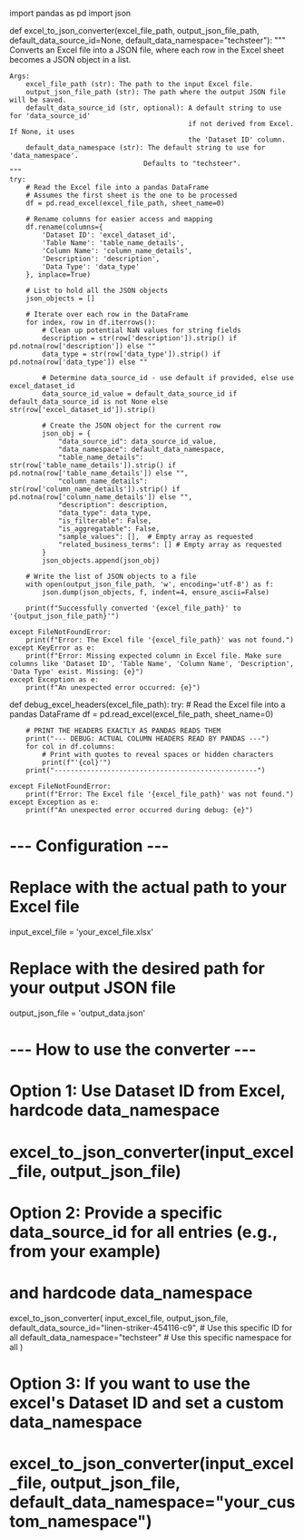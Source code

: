 import pandas as pd
import json

def excel_to_json_converter(excel_file_path, output_json_file_path, default_data_source_id=None, default_data_namespace="techsteer"):
    """
    Converts an Excel file into a JSON file, where each row in the Excel
    sheet becomes a JSON object in a list.

    Args:
        excel_file_path (str): The path to the input Excel file.
        output_json_file_path (str): The path where the output JSON file will be saved.
        default_data_source_id (str, optional): A default string to use for 'data_source_id'
                                                if not derived from Excel. If None, it uses
                                                the 'Dataset ID' column.
        default_data_namespace (str): The default string to use for 'data_namespace'.
                                     Defaults to "techsteer".
    """
    try:
        # Read the Excel file into a pandas DataFrame
        # Assumes the first sheet is the one to be processed
        df = pd.read_excel(excel_file_path, sheet_name=0)

        # Rename columns for easier access and mapping
        df.rename(columns={
            'Dataset ID': 'excel_dataset_id',
            'Table Name': 'table_name_details',
            'Column Name': 'column_name_details',
            'Description': 'description',
            'Data Type': 'data_type'
        }, inplace=True)

        # List to hold all the JSON objects
        json_objects = []

        # Iterate over each row in the DataFrame
        for index, row in df.iterrows():
            # Clean up potential NaN values for string fields
            description = str(row['description']).strip() if pd.notna(row['description']) else ""
            data_type = str(row['data_type']).strip() if pd.notna(row['data_type']) else ""

            # Determine data_source_id - use default if provided, else use excel_dataset_id
            data_source_id_value = default_data_source_id if default_data_source_id is not None else str(row['excel_dataset_id']).strip()

            # Create the JSON object for the current row
            json_obj = {
                "data_source_id": data_source_id_value,
                "data_namespace": default_data_namespace,
                "table_name_details": str(row['table_name_details']).strip() if pd.notna(row['table_name_details']) else "",
                "column_name_details": str(row['column_name_details']).strip() if pd.notna(row['column_name_details']) else "",
                "description": description,
                "data_type": data_type,
                "is_filterable": False,
                "is_aggregatable": False,
                "sample_values": [],  # Empty array as requested
                "related_business_terms": [] # Empty array as requested
            }
            json_objects.append(json_obj)

        # Write the list of JSON objects to a file
        with open(output_json_file_path, 'w', encoding='utf-8') as f:
            json.dump(json_objects, f, indent=4, ensure_ascii=False)

        print(f"Successfully converted '{excel_file_path}' to '{output_json_file_path}'")

    except FileNotFoundError:
        print(f"Error: The Excel file '{excel_file_path}' was not found.")
    except KeyError as e:
        print(f"Error: Missing expected column in Excel file. Make sure columns like 'Dataset ID', 'Table Name', 'Column Name', 'Description', 'Data Type' exist. Missing: {e}")
    except Exception as e:
        print(f"An unexpected error occurred: {e}")

def debug_excel_headers(excel_file_path):
    try:
        # Read the Excel file into a pandas DataFrame
        df = pd.read_excel(excel_file_path, sheet_name=0)

        # PRINT THE HEADERS EXACTLY AS PANDAS READS THEM
        print("--- DEBUG: ACTUAL COLUMN HEADERS READ BY PANDAS ---")
        for col in df.columns:
            # Print with quotes to reveal spaces or hidden characters
            print(f"'{col}'")
        print("--------------------------------------------------")

    except FileNotFoundError:
        print(f"Error: The Excel file '{excel_file_path}' was not found.")
    except Exception as e:
        print(f"An unexpected error occurred during debug: {e}")
        

# --- Configuration ---
# Replace with the actual path to your Excel file
input_excel_file = 'your_excel_file.xlsx'
# Replace with the desired path for your output JSON file
output_json_file = 'output_data.json'

# --- How to use the converter ---

# Option 1: Use Dataset ID from Excel, hardcode data_namespace
# excel_to_json_converter(input_excel_file, output_json_file)

# Option 2: Provide a specific data_source_id for all entries (e.g., from your example)
#           and hardcode data_namespace
excel_to_json_converter(
    input_excel_file,
    output_json_file,
    default_data_source_id="linen-striker-454116-c9", # Use this specific ID for all
    default_data_namespace="techsteer" # Use this specific namespace for all
)

# Option 3: If you want to use the excel's Dataset ID and set a custom data_namespace
# excel_to_json_converter(input_excel_file, output_json_file, default_data_namespace="your_custom_namespace")
